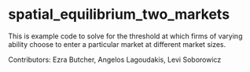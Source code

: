 # spatial_equilibrium_two_markets

This is example code to solve for the threshold at which firms of varying ability choose to enter a particular market at different market sizes. 

Contributors: Ezra Butcher, Angelos Lagoudakis, Levi Soborowicz
